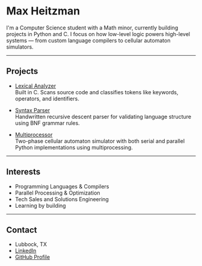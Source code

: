 # Max Heitzman

I'm a Computer Science student with a Math minor, currently building projects in Python and C. I focus on how low-level logic powers high-level systems — from custom language compilers to cellular automaton simulators.

---

## Projects

- [Lexical Analyzer](https://github.com/maxheitzman/lexical-analyzer)  
  Built in C. Scans source code and classifies tokens like keywords, operators, and identifiers.

- [Syntax Parser](https://github.com/maxheitzman/syntax-parser)  
  Handwritten recursive descent parser for validating language structure using BNF grammar rules.

- [Multiprocessor](https://github.com/maxheitzman/multiprocessor)  
  Two-phase cellular automaton simulator with both serial and parallel Python implementations using multiprocessing.

---

## Interests

- Programming Languages & Compilers  
- Parallel Processing & Optimization  
- Tech Sales and Solutions Engineering  
- Learning by building

---

## Contact

- Lubbock, TX  
- [LinkedIn](https://www.linkedin.com/in/maxheitzman)  
- [GitHub Profile](https://github.com/maxheitzman)
